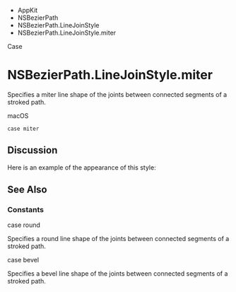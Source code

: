 

- AppKit
- NSBezierPath
- NSBezierPath.LineJoinStyle
-  NSBezierPath.LineJoinStyle.miter 

Case

# NSBezierPath.LineJoinStyle.miter

Specifies a miter line shape of the joints between connected segments of a stroked path.

macOS

``` source
case miter
```

## Discussion

Here is an example of the appearance of this style:

## See Also

### Constants

case round

Specifies a round line shape of the joints between connected segments of a stroked path.

case bevel

Specifies a bevel line shape of the joints between connected segments of a stroked path.

